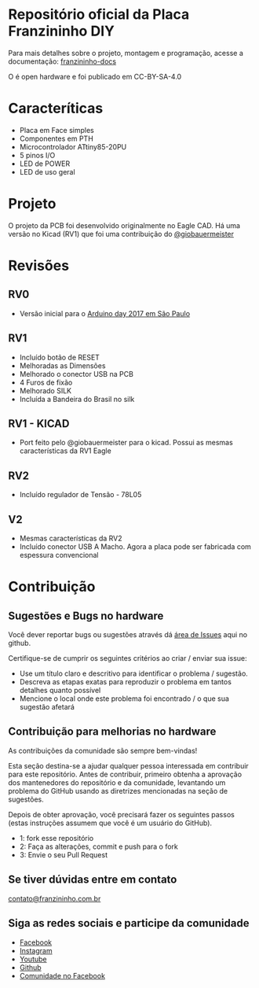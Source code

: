 # Repositório oficial da Placa Franzininho DIY


Para mais detalhes sobre o projeto, montagem e programação, acesse a documentação: [franzininho-docs](https://github.com/Franzininho/franzininho-docs)

O é open hardware e foi publicado em CC-BY-SA-4.0



# Caracteríticas

- Placa em Face simples
- Componentes em PTH
- Microcontrolador ATtiny85-20PU
- 5 pinos I/O
- LED de POWER
- LED de uso geral


# Projeto

O projeto da PCB foi desenvolvido originalmente no Eagle CAD. Há uma versão no Kicad (RV1) que foi uma contribuição do [@giobauermeister](https://github.com/giobauermeister)


# Revisões

## RV0

- Versão inicial para o [Arduino day 2017 em São Paulo](http://arduinosaopaulo.cc/)

## RV1

- Incluído botão de RESET
- Melhoradas as Dimensões
- Melhorado o conector USB na PCB
- 4 Furos de fixão
- Melhorado SILK
- Incluída a Bandeira do Brasil no silk

## RV1 - KICAD

- Port feito pelo @giobauermeister para o kicad. Possui as mesmas características da RV1 Eagle

## RV2

- Incluído regulador de Tensão - 78L05

## V2

- Mesmas características da RV2
- Incluído conector USB A Macho. Agora a placa pode ser fabricada com espessura convencional


# Contribuição

## Sugestões e Bugs no hardware

Você dever reportar bugs ou sugestões através dá [área de Issues](https://github.com/Franzininho/franzininho-diy-board/issues) aqui no github.

Certifique-se de cumprir os seguintes critérios ao criar / enviar sua issue:

- Use um título claro e descritivo para identificar o problema / sugestão.
- Descreva as etapas exatas para reproduzir o problema em tantos detalhes quanto possível
- Mencione o local onde este problema foi encontrado / o que sua sugestão afetará


## Contribuição para melhorias no hardware

As contribuições da comunidade são sempre bem-vindas!

Esta seção destina-se a ajudar qualquer pessoa interessada em contribuir para este repositório.
Antes de contribuir, primeiro obtenha a aprovação dos mantenedores do repositório e da comunidade, levantando um problema do GitHub usando as diretrizes mencionadas na seção de sugestões.
 
Depois de obter aprovação, você precisará fazer os seguintes passos (estas instruções assumem que você é um usuário do GitHub). 

- 1: fork esse repositório
- 2: Faça as alterações, commit e push para o fork
- 3: Envie o seu Pull Request


## Se tiver dúvidas entre em contato

contato@franzininho.com.br

## Siga as redes sociais e participe da comunidade

- [Facebook](https://goo.gl/1adfUv)
- [Instagram](https://goo.gl/PbgHqA)
- [Youtube](https://goo.gl/pJqHjC)
- [Github](https://goo.gl/pW5orZ)
- [Comunidade no Facebook](https://goo.gl/fskViM)














